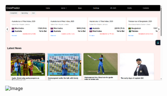 
![CrickPredict](https://github.com/viendimine/CrickPredict/blob/main/CrickPredict.png?raw=true)




<img width="1919" height="929" alt="Image" src="https://github.com/user-attachments/assets/fa794f91-56c9-425b-9153-3c83205e3298" />
